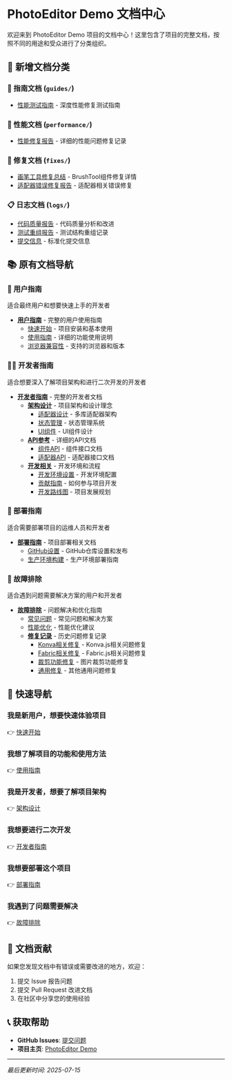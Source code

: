 # PhotoEditor Demo 文档中心

欢迎来到 PhotoEditor Demo 项目的文档中心！这里包含了项目的完整文档，按照不同的用途和受众进行了分类组织。

## 📁 新增文档分类

### 📖 指南文档 (`guides/`)
- [性能测试指南](guides/performance-test-guide.md) - 深度性能修复测试指南

### 🚀 性能文档 (`performance/`)
- [性能修复报告](performance/PERFORMANCE_FIX_REPORT.md) - 详细的性能问题修复记录

### 🔧 修复文档 (`fixes/`)
- [画笔工具修复总结](fixes/BRUSH_TOOL_FIX_SUMMARY.md) - BrushTool组件修复详情
- [适配器错误修复报告](fixes/ADAPTER_ERRORS_FIX_REPORT.md) - 适配器相关错误修复

### 📋 日志文档 (`logs/`)
- [代码质量报告](logs/CODE_QUALITY_REPORT.md) - 代码质量分析和改进
- [测试重组报告](logs/TEST_REORGANIZATION_REPORT.md) - 测试结构重组记录
- [提交信息](logs/COMMIT_MESSAGE.md) - 标准化提交信息

## 📚 原有文档导航

### 👥 用户指南
适合最终用户和想要快速上手的开发者

- **[用户指南](user-guide/README.md)** - 完整的用户使用指南
  - [快速开始](user-guide/getting-started.md) - 项目安装和基本使用
  - [使用指南](user-guide/usage-guide.md) - 详细的功能使用说明
  - [浏览器兼容性](user-guide/browser-compatibility.md) - 支持的浏览器和版本

### 👨‍💻 开发者指南
适合想要深入了解项目架构和进行二次开发的开发者

- **[开发者指南](developer-guide/README.md)** - 完整的开发者文档
  - **[架构设计](developer-guide/architecture/README.md)** - 项目架构和设计理念
    - [适配器设计](developer-guide/architecture/adapter-design.md) - 多库适配器架构
    - [状态管理](developer-guide/architecture/state-management.md) - 状态管理系统
    - [UI组件](developer-guide/architecture/ui-components.md) - UI组件设计
  - **[API参考](developer-guide/api-reference/README.md)** - 详细的API文档
    - [组件API](developer-guide/api-reference/components.md) - 组件接口文档
    - [适配器API](developer-guide/api-reference/adapters.md) - 适配器接口文档
  - **[开发相关](developer-guide/development/README.md)** - 开发环境和流程
    - [开发环境设置](developer-guide/development/setup.md) - 开发环境配置
    - [贡献指南](developer-guide/development/contributing.md) - 如何参与项目开发
    - [开发路线图](developer-guide/development/roadmap.md) - 项目发展规划

### 🚀 部署指南
适合需要部署项目的运维人员和开发者

- **[部署指南](deployment/README.md)** - 项目部署相关文档
  - [GitHub设置](deployment/github-setup.md) - GitHub仓库设置和发布
  - [生产环境构建](deployment/production-build.md) - 生产环境部署指南

### 🔧 故障排除
适合遇到问题需要解决方案的用户和开发者

- **[故障排除](troubleshooting/README.md)** - 问题解决和优化指南
  - [常见问题](troubleshooting/common-issues.md) - 常见问题和解决方案
  - [性能优化](troubleshooting/performance-optimization.md) - 性能优化建议
  - **[修复记录](troubleshooting/bug-fixes/README.md)** - 历史问题修复记录
    - [Konva相关修复](troubleshooting/bug-fixes/konva-fixes.md) - Konva.js相关问题修复
    - [Fabric相关修复](troubleshooting/bug-fixes/fabric-fixes.md) - Fabric.js相关问题修复
    - [裁剪功能修复](troubleshooting/bug-fixes/cropping-fixes.md) - 图片裁剪功能修复
    - [通用修复](troubleshooting/bug-fixes/general-fixes.md) - 其他通用问题修复

## 🎯 快速导航

### 我是新用户，想要快速体验项目
👉 [快速开始](user-guide/getting-started.md)

### 我想了解项目的功能和使用方法
👉 [使用指南](user-guide/usage-guide.md)

### 我是开发者，想要了解项目架构
👉 [架构设计](developer-guide/architecture/README.md)

### 我想要进行二次开发
👉 [开发者指南](developer-guide/README.md)

### 我想要部署这个项目
👉 [部署指南](deployment/README.md)

### 我遇到了问题需要解决
👉 [故障排除](troubleshooting/README.md)

## 📖 文档贡献

如果您发现文档中有错误或需要改进的地方，欢迎：

1. 提交 Issue 报告问题
2. 提交 Pull Request 改进文档
3. 在社区中分享您的使用经验

## 📞 获取帮助

- **GitHub Issues**: [提交问题](https://github.com/LuoLeYan/photoEditorDemo/issues)
- **项目主页**: [PhotoEditor Demo](https://github.com/LuoLeYan/photoEditorDemo)

---

*最后更新时间: 2025-07-15*
